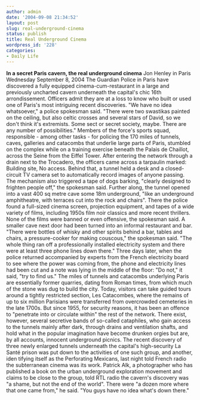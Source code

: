 ```yaml
---
author: admin
date: '2004-09-08 21:34:52'
layout: post
slug: real-underground-cinema
status: publish
title: Real Underground Cinema
wordpress_id: '228'
categories:
- Daily Life
---
```


**In a secret Paris cavern, the real underground cinema** Jon Henley in
Paris Wednesday September 8, 2004 The Guardian Police in Paris have
discovered a fully equipped cinema-cum-restaurant in a large and
previously uncharted cavern underneath the capital's chic 16th
arrondissement. Officers admit they are at a loss to know who built or
used one of Paris's most intriguing recent discoveries. "We have no idea
whatsoever," a police spokesman said. "There were two swastikas painted
on the ceiling, but also celtic crosses and several stars of David, so
we don't think it's extremists. Some sect or secret society, maybe.
There are any number of possibilities." Members of the force's sports
squad, responsible - among other tasks - for policing the 170 miles of
tunnels, caves, galleries and catacombs that underlie large parts of
Paris, stumbled on the complex while on a training exercise beneath the
Palais de Chaillot, across the Seine from the Eiffel Tower. After
entering the network through a drain next to the Trocadero, the officers
came across a tarpaulin marked: Building site, No access. Behind that, a
tunnel held a desk and a closed-circuit TV camera set to automatically
record images of anyone passing. The mechanism also triggered a tape of
dogs barking, "clearly designed to frighten people off," the spokesman
said. Further along, the tunnel opened into a vast 400 sq metre cave
some 18m underground, "like an underground amphitheatre, with terraces
cut into the rock and chairs". There the police found a full-sized
cinema screen, projection equipment, and tapes of a wide variety of
films, including 1950s film noir classics and more recent thrillers.
None of the films were banned or even offensive, the spokesman said. A
smaller cave next door had been turned into an informal restaurant and
bar. "There were bottles of whisky and other spirits behind a bar,
tables and chairs, a pressure-cooker for making couscous," the spokesman
said. "The whole thing ran off a professionally installed electricity
system and there were at least three phone lines down there." Three days
later, when the police returned accompanied by experts from the French
electricity board to see where the power was coming from, the phone and
electricity lines had been cut and a note was lying in the middle of the
floor: "Do not," it said, "try to find us." The miles of tunnels and
catacombs underlying Paris are essentially former quarries, dating from
Roman times, from which much of the stone was dug to build the city.
Today, visitors can take guided tours around a tightly restricted
section, Les Catacombes, where the remains of up to six million
Parisians were transferred from overcrowded cemeteries in the late
1700s. But since 1955, for security reasons, it has been an offence to
"penetrate into or circulate within" the rest of the network. There
exist, however, several secretive bands of so-called cataphiles, who
gain access to the tunnels mainly after dark, through drains and
ventilation shafts, and hold what in the popular imagination have become
drunken orgies but are, by all accounts, innocent underground picnics.
The recent discovery of three newly enlarged tunnels underneath the
capital's high-security La Santé prison was put down to the activities
of one such group, and another, iden tifying itself as the Perforating
Mexicans, last night told French radio the subterranean cinema was its
work. Patrick Alk, a photographer who has published a book on the urban
underground exploration movement and claims to be close to the group,
told RTL radio the cavern's discovery was "a shame, but not the end of
the world". There were "a dozen more where that one came from," he said.
"You guys have no idea what's down there."
